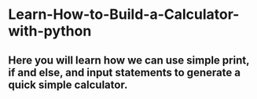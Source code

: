 # Learn-How-to-Build-a-Calculator-with-python


## Here you will learn how we can use simple print, if and else, and input statements to generate a quick simple calculator.